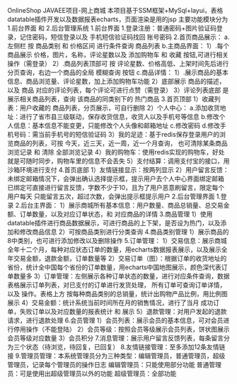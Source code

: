OnlineShop
JAVAEE项目-网上商城
本项目基于SSM框架+MySql+layui，表格datatable插件开发以及数据报表echarts，页面渲染是用的jsp
主要功能模块分为 1.前台界面 和 2.后台管理系统
1.前台界面
  1.登录注册：普通密码+图片验证码登录，记住密码，短信登录以及 手机短信验证码找回 账号密码
  2.首页商品展示：
    a.左侧栏 按 商品类别 和 价格区间 进行条件查询 商品列表
    b.主商品界面：
      1）.每个商品展示 价格，图片，名称，评论星数以及 添加购物车 和 收藏 按钮,可进行相关操作（需登录）
      2）.商品列表顶部可 按 评论星数、价格高低、上架时间先后进行 分页查询，右边一个商品的全局 模糊查询 按钮
    c.商品详情：
      1）.展示商品的基本信息、商品浏览量、评论星数，加上添加购物车功能
      2）底部展示 商品的描述，以及 商品 对应的评论列表，每个评论可进行点赞（需登录）
      3）评论列表底部 是 展示相关商品列表，查询 该商品的同类别下的 热门商品
   3.首页顶部 
       1）收藏列表：用户收藏的 商品列表，分页展示，可自行删除
       2）个人中心：
          a.添加收货地址：进行了省市县三级联动，保存收货信息，收货人以及手机号等信息
          b.修改个人信息：基本信息不能变更，只能修改个人头像和邮箱地址
          c.修改密码
          d.修改手机号码：需当前手机号的短信验证码
       3）我的足迹：基于redis保存登录用户的浏览商品的列表，可按 今天，近三天，近一周，近一个月查询，
                  也可清除某条商品浏览记录 和 清除 全部浏览记录
       4）我的购物车：使用redis实现的购物车，好处就是可随时同步，购物车里的信息不会丢失
       5）支付结算：调用支付宝的接口，用沙箱环境进行支付
    4.首页底部
       1）友情链接显示：按两列显示
       2）用户留言反馈：未绑定邮箱情况下，会弹出确认选择提示框，提示用户去个人中心界面绑定邮箱
                      已绑定可直接进行留言反馈，字数不少于10，且为了用户恶意刷留言，限定每个用户每天
                      只能留言五次，超过次数，会弹出提示框提示用户
2.后台管理界面
  1.登录
  2.后台主界面：
      1）展示商城所有基本信息：用户数量、商品总销量、总交易金额、订单数量，以及对应订单状态，和 对应商品的详情
  3.商品管理
      1）使用datatable插件进行商品数据展示，可进行商品的上下架，是否设为热门，以及添加和修改商品信息
      2）可按商品类别进行分类查询
  4.商品类别管理
      1）展示商品的8中类别，也可进行添加修改以及删除操作
  5.订单管理：
      1）交易信息：展示商城全年十二个月，每种对应状态订单的数量，用echarts数据报表展示，以及展示全年交易金额，退款金额，订单数量等
      2）交易订单（图）：根据订单的收货地址的省份，统计全中国每个省份的订单数量，用echarts中国地图展示，颜色深代表订单数量多
      3）订单管理：左侧展示各种订单状态的数量，进行对应条件查询，数据表格展示订单列表，对已支付的订单进行发货处理，
                所有订单可查询订单详情，以及 操作。表格上方 按每种商品类别的总销量，统计出购物产品比例，用比例图展示
      4）交易金额：统计系统当前时间所在月的销售情况，进行了当月 成功订单，失败订单以及对应数量的报表统计 和 展示
      5）退款管理：对用户发起的退款请求，进行退款处理
  6.会员管理
      1）会员列表：展示会员的基本信息，可对会员进行停用操作（不能登陆）
      2）会员等级：按照会员等级展示会员列表，饼状图展示会员等级对应数量
      3）会员积分
  7.消息管理：展示用户留言反馈列表，每条留言分为三个状态（待浏览，待回复，已回复）
  8.友情链接管理：至多添加12条友情链接
  9.管理员管理：本系统管理员分为三种类型：编辑管理员，普通管理员，超级管理员，记录每个管理员的操作日志
              编辑管理员：只能使用部分功能
              普通管理员：可是使用出超级管理员以外的功能
              超级管理员：全部功能
